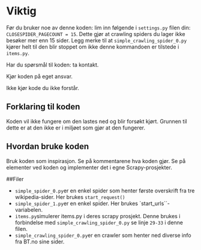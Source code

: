 # Viktig
Før du bruker noe av denne koden:
lim inn følgende i ``settings.py`` filen din: ``CLOSESPIDER_PAGECOUNT = 15``.
Dette gjør at crawling spiders du lager ikke besøker mer enn 15 sider.
Legg merke til at ``simple_crawling_spider_0.py`` kjører helt til den blir stoppet
om ikke denne kommandoen er tilstede i ``items.py``.

Har du spørsmål til koden: ta kontakt.

Kjør koden på eget ansvar.

Ikke kjør kode du ikke forstår.

## Forklaring til koden

Koden vil ikke fungere om den lastes ned og blir forsøkt kjørt.
Grunnen til dette er at den ikke er i miljøet som gjør at den fungerer.

## Hvordan bruke koden
Bruk koden som inspirasjon. Se på kommentarene hva koden gjør.
Se på elementer ved koden og implementer det i egne Scrapy-prosjekter.

##Filer
* ``simple_spider_0.py``er en enkel spider som henter første overskrift
fra tre wikipedia-sider. Her brukes ``start_request()``
* ``simple_spider_1.py``er en enkel spider. Her brukes
`start_urls``-variabelen.
* `items.py`simulerer items.py i deres scrapy prosjekt. Denne brukes
i forbindelse med ``simple_crawling_spider_0.py`` se linje
  `29-33` i denne filen.
* ``simple_crawling_spider_0.py``er en crawler som henter ned diverse info
fra BT.no sine sider.
